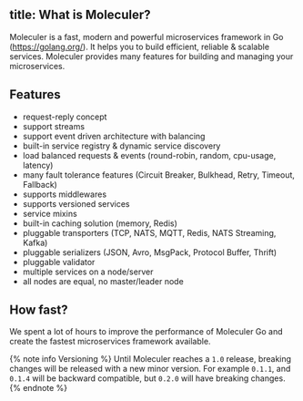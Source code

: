 title: What is Moleculer?
---
Moleculer is a fast, modern and powerful microservices framework in Go (https://golang.org/). It helps you to build efficient, reliable & scalable services. Moleculer provides many features for building and managing your microservices.

## Features
- request-reply concept
- support streams
- support event driven architecture with balancing
- built-in service registry & dynamic service discovery
- load balanced requests & events (round-robin, random, cpu-usage, latency)
- many fault tolerance features (Circuit Breaker, Bulkhead, Retry, Timeout, Fallback)
- supports middlewares
- supports versioned services
- service mixins
- built-in caching solution (memory, Redis)
- pluggable transporters (TCP, NATS, MQTT, Redis, NATS Streaming, Kafka)
- pluggable serializers (JSON, Avro, MsgPack, Protocol Buffer, Thrift)
- pluggable validator
- multiple services on a node/server
- all nodes are equal, no master/leader node

## How fast?

We spent a lot of hours to improve the performance of Moleculer Go and create the fastest microservices framework available.
<!-- 
[![Benchmark local](assets/benchmark/benchmark_local.svg)](http://cloud.highcharts.com/show/utideti)
[![Benchmark remote](assets/benchmark/benchmark_remote.svg)](http://cloud.highcharts.com/show/abyfite)

Check the results on your computer! Just clone [this repo](https://github.com/icebob/microservices-benchmark) and run `npm install && npm start`.

[Check out our benchmark results.](benchmark.html) -->

{% note info Versioning %}
Until Moleculer reaches a `1.0` release, breaking changes will be released with a new minor version. For example `0.1.1`, and `0.1.4` will be backward compatible, but `0.2.0` will have breaking changes.
{% endnote %}
